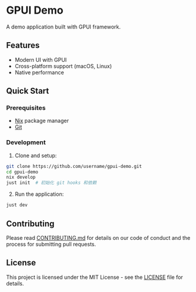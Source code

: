# GPUI Demo

A demo application built with GPUI framework.

## Features

- Modern UI with GPUI
- Cross-platform support (macOS, Linux)
- Native performance

## Quick Start

### Prerequisites

- [Nix](https://nixos.org/download.html) package manager
- [Git](https://git-scm.com/downloads)

### Development

1. Clone and setup:
```bash
git clone https://github.com/username/gpui-demo.git
cd gpui-demo
nix develop
just init  # 初始化 git hooks 和依赖
```

2. Run the application:
```bash
just dev
```

## Contributing

Please read [CONTRIBUTING.md](docs/CONTRIBUTING.md) for details on our code of conduct and the process for submitting pull requests.

## License

This project is licensed under the MIT License - see the [LICENSE](LICENSE) file for details. 
